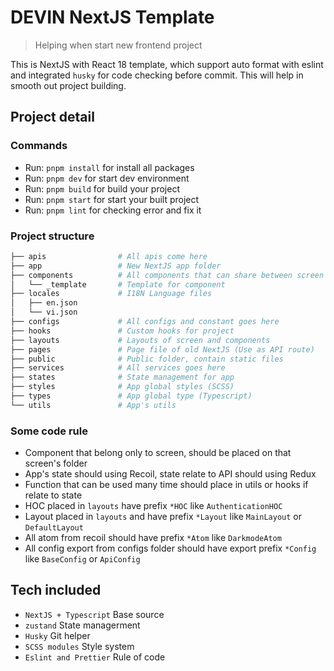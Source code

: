 # DEVIN NextJS Template

> Helping when start new frontend project

This is NextJS with React 18 template, which support auto format with eslint and integrated `husky` for code checking before commit. This will help in smooth out project building.

## Project detail

### Commands

- Run: `pnpm install` for install all packages
- Run: `pnpm dev` for start dev environment
- Run: `pnpm build` for build your project
- Run: `pnpm start` for start your built project
- Run: `pnpm lint` for checking error and fix it

### Project structure

```bash
├── apis                # All apis come here
├── app                 # New NextJS app folder
├── components          # All components that can share between screen
│   └── _template       # Template for component
├── locales             # I18N Language files
│   ├── en.json
│   └── vi.json
├── configs             # All configs and constant goes here
├── hooks               # Custom hooks for project
├── layouts             # Layouts of screen and components
├── pages               # Page file of old NextJS (Use as API route)
├── public              # Public folder, contain static files
├── services            # All services goes here
├── states              # State management for app
├── styles              # App global styles (SCSS)
├── types               # App global type (Typescript)
└── utils               # App's utils
```

### Some code rule

- Component that belong only to screen, should be placed on that screen's folder
- App's state should using Recoil, state relate to API should using Redux
- Function that can be used many time should place in utils or hooks if relate to state
- HOC placed in `layouts` have prefix `*HOC` like `AuthenticationHOC`
- Layout placed in `layouts` and have prefix `*Layout` like `MainLayout` or `DefaultLayout`
- All atom from recoil should have prefix `*Atom` like `DarkmodeAtom`
- All config export from configs folder should have export prefix `*Config` like `BaseConfig` or `ApiConfig`

## Tech included

- `NextJS + Typescript` Base source
- `zustand` State managerment
- `Husky` Git helper
- `SCSS modules` Style system
- `Eslint and Prettier` Rule of code
